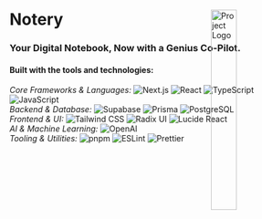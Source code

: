 <div id="top">

<!-- HEADER STYLE: MODERN -->
<div align="left" style="position: relative; width: 100%; height: 100%; ">

<img src="public/Notery_Logo_Light.png" width="30%" style="position: absolute; top: 0; right: 0;" alt="Project Logo"/>

<h1><strong>Notery</strong></h1>

<h3>Your Digital Notebook, Now with a Genius Co-Pilot.</h3>

<!-- BADGES -->
<!-- local repository, no metadata badges. -->

<h4>Built with the tools and technologies:</h4>

<em>Core Frameworks & Languages:</em>
<img src="https://img.shields.io/badge/Next.js-000000.svg?style=for-the-badge&logo=nextdotjs&logoColor=white" alt="Next.js">
<img src="https://img.shields.io/badge/React-20232A.svg?style=for-the-badge&logo=react&logoColor=61DAFB" alt="React">
<img src="https://img.shields.io/badge/TypeScript-3178C6.svg?style=for-the-badge&logo=typescript&logoColor=white" alt="TypeScript">
<img src="https://img.shields.io/badge/JavaScript-F7DF1E.svg?style=for-the-badge&logo=javascript&logoColor=black" alt="JavaScript">
<br>
<em>Backend & Database:</em>
<img src="https://img.shields.io/badge/Supabase-3FCF8E.svg?style=for-the-badge&logo=supabase&logoColor=white" alt="Supabase">
<img src="https://img.shields.io/badge/Prisma-2D3748.svg?style=for-the-badge&logo=prisma&logoColor=white" alt="Prisma">
<img src="https://img.shields.io/badge/PostgreSQL-4169E1.svg?style=for-the-badge&logo=postgresql&logoColor=white" alt="PostgreSQL">
<br>
<em>Frontend & UI:</em>
<img src="https://img.shields.io/badge/Tailwind_CSS-06B6D4.svg?style=for-the-badge&logo=tailwindcss&logoColor=white" alt="Tailwind CSS">
<img src="https://img.shields.io/badge/Radix_UI-161618.svg?style=for-the-badge&logo=radix-ui&logoColor=white" alt="Radix UI">
<img src="https://img.shields.io/badge/Lucide_React-5A67D8.svg?style=for-the-badge&logo=lucide&logoColor=white" alt="Lucide React">
<br>
<em>AI & Machine Learning:</em>
<img src="https://img.shields.io/badge/OpenAI-412991.svg?style=for-the-badge&logo=openai&logoColor=white" alt="OpenAI">
<br>
<em>Tooling & Utilities:</em>
<img src="https://img.shields.io/badge/pnpm-F69220.svg?style=for-the-badge&logo=pnpm&logoColor=white" alt="pnpm">
<img src="https://img.shields.io/badge/ESLint-4B32C3.svg?style=for-the-badge&logo=eslint&logoColor=white" alt="ESLint">
<img src="https://img.shields.io/badge/Prettier-F7B93E.svg?style=for-the-badge&logo=prettier&logoColor=black" alt="Prettier">

</div>
</div>
<br clear="right">

---




## ⚛️ Table of Contents

- [Overview](#-overview)
- [Features](#-features)
- [Project Structure](#-project-structure)
- [Getting Started](#-getting-started)
  - [Prerequisites](#-prerequisites)
  - [Installation](#-installation)
  - [Usage](#-usage)
- [Roadmap](#-roadmap)
  - [Core Functionality](#core-functionality)
  - [AI Enhancements](#ai-enhancements)
  - [Quality of Life](#quality-of-life)
- [Contributing](#️-contributing)
- [License](#-license)


---

<div align="center">

## 🔮 Overview

<strong>Notery</strong> is a powerful, <strong>full-stack</strong> web application that redefines the note-taking experience. Users can effortlessly create and manage their notes with a <strong>real-time, auto-saving editor</strong>. The standout feature is an integrated <strong>AI assistant</strong> that can answer questions and provide insights by analyzing the content across all of a user's notes. The app is built on a modern architecture featuring <strong>Next.js</strong> for the frontend and backend, <strong>Supabase</strong> for secure user authentication, and <strong>Prisma</strong> as the ORM for database interactions.

</div>

---

## 💫 Features

| Feature                 | Description                                                                                                                                                             |
| :---------------------- | :---------------------------------------------------------------------------------------------------------------------------------------------------------------------- |
| **📝 Real-Time Editor** | Create and edit notes with an auto-saving mechanism that updates your work every 1.5 seconds, ensuring you never lose your progress.                                         |
| **🤖 AI Assistant** | Ask questions and get intelligent answers based on the content of all your notes. The AI can analyze your entire collection to find information and provide insights. |
| **🔐 Authentication** | Secure user authentication system for signing up, logging in, and logging out, ensuring that your notes are private and accessible only to you. |
| **🔍 Fuzzy Search** | Quickly find the notes you're looking for with a powerful fuzzy search feature integrated into the sidebar.                                                                   |
| **🌓 Light/Dark Mode** | Switch between light and dark themes to match your preference and reduce eye strain. The theme is saved across your sessions.                                               |
| **📱 Responsive Design** | A fully responsive interface that works seamlessly on both desktop and mobile devices, providing a consistent experience everywhere.   |

---

## 🌌 Project Structure

```sh
.
├── README.md
├── components.json
├── next.config.ts
├── package.json
├── postcss.config.mjs
├── public
│   ├── Notery_Logo_Dark.png
│   └── Notery_Logo_Light.png
├── src
│   ├── actions
│   │   ├── notes.ts
│   │   └── users.ts
│   ├── app
│   │   ├── api
│   │   │   ├── create-new-note
│   │   │   │   └── route.ts
│   │   │   └── fetch-newest-note
│   │   │       └── route.ts
│   │   ├── favicon.ico
│   │   ├── layout.tsx
│   │   ├── login
│   │   │   └── page.tsx
│   │   ├── page.tsx
│   │   └── sign-up
│   │       └── page.tsx
│   ├── auth
│   │   └── server.ts
│   ├── components
│   │   ├── AppSidebar.tsx
│   │   ├── AskAIButton.tsx
│   │   ├── AuthForm.tsx
│   │   ├── DarkModeToggle.tsx
│   │   ├── DeleteNoteButton.tsx
│   │   ├── Header.tsx
│   │   ├── LogOutButton.tsx
│   │   ├── NewNoteButton.tsx
│   │   ├── NoteTextInput.tsx
│   │   ├── SelectNoteButton.tsx
│   │   ├── SidebarGroupContent.tsx
│   │   ├── ThemeLogo.tsx
│   │   └── ui
│   │       ├── alert-dialog.tsx
│   │       ├── button.tsx
│   │       ├── card.tsx
│   │       ├── collapsible.tsx
│   │       ├── dialog.tsx
│   │       ├── dropdown-menu.tsx
│   │       ├── input.tsx
│   │       ├── label.tsx
│   │       ├── separator.tsx
│   │       ├── sheet.tsx
│   │       ├── sidebar.tsx
│   │       ├── skeleton.tsx
│   │       ├── sonner.tsx
│   │       ├── textarea.tsx
│   │       └── tooltip.tsx
│   ├── db
│   │   ├── migrations
│   │   │   ├── 20250802100908_init
│   │   │   │   └── migration.sql
│   │   │   └── migration_lock.toml
│   │   ├── prisma.ts
│   │   └── schema.prisma
│   ├── hooks
│   │   ├── use-mobile.ts
│   │   └── useNote.tsx
│   ├── lib
│   │   ├── constants.ts
│   │   └── utils.ts
│   ├── middleware.ts
│   ├── openai
│   │   └── index.ts
│   ├── providers
│   │   ├── NoteProvider.tsx
│   │   └── ThemeProvider.tsx
│   └── styles
│       ├── ai-response.css
│       ├── globals.css
│       └── utils.ts
└── tsconfig.json


```

## ⚡ Getting Started

### 💠 Prerequisites

- [Node.js](https://nodejs.org/) (v18 or higher)
- [pnpm](https://pnpm.io/)

### 🔷 Installation

1.  **Clone the repository:**

    ```sh
    git clone [https://github.com/shahmir-zaman/notery.git](https://github.com/shahmir-zaman/notery.git)
    ```

2.  **Navigate to the project directory:**

    ```sh
    cd notery
    ```

3.  **Install the dependencies:**

    ```sh
    pnpm install
    ```

4.  **Set up your environment variables:**

    Create a `.env.local` file in the root of the project and add the following:

    ```
    DATABASE_URL="your_postgresql_database_url"
    SUPABASE_URL="your_supabase_url"
    SUPABASE_ANON_KEY="your_supabase_anon_key"
    OPENAI_API_KEY="your_openai_api_key"
    NEXT_PUBLIC_BASE_URL="http://localhost:3000"
    ```

5.  **Run the database migrations:**

    ```sh
    pnpm migrate
    ```

### 🔹 Usage

Run the development server with:

```sh
pnpm dev
```

Open [http://localhost:3000](http://localhost:3000) with your browser to see the result.

---

## 🌀 Roadmap

Here are some of the planned features and improvements for Notery. Contributions are welcome!

### **Core Functionality**
- [ ] **Rich Text Editing**: Implement a full rich text editor to allow for formatting options like **bold**, *italics*, `code blocks`, and lists within notes.
- [ ] **Note Organization**: Add the ability to create folders or apply tags to notes for better organization and filtering.
- [ ] **Note Sharing**: Allow users to share a read-only or editable version of a note via a public link or with another Notery user.
- [ ] **Export Options**: Add functionality to export single notes or all notes as Markdown (`.md`) or PDF files.

### **AI Enhancements**
- [ ] **AI-Powered Summarization**: Add a feature to have the AI generate a concise summary of a long note.
- [ ] **Contextual AI Suggestions**: As a user types, have the AI suggest relevant information from other notes in real-time.
- [ ] **AI Tagging**: Implement an AI feature that automatically suggests relevant tags for a note based on its content.

### **Quality of Life**
- [ ] **Improved Mobile UI**: Enhance the mobile sidebar and editor for a more intuitive experience on smaller screens.
- [ ] **Command Menu**: Add a command menu (e.g., accessible with `Ctrl+K`) for quick navigation and actions like creating a new note or searching.
- [ ] **Version History**: Allow users to view and revert to previous versions of a note.

---

## ✴️ Contributing

Contributions are what make the open-source community such an amazing place to learn, inspire, and create. Any contributions you make are **greatly appreciated**.

If you have a suggestion that would make this better, please fork the repo and create a pull request. You can also simply open an issue with the tag "enhancement".

1.  Fork the Project
2.  Create your Feature Branch (`git checkout -b feature/AmazingFeature`)
3.  Commit your Changes (`git commit -m 'Add some AmazingFeature'`)
4.  Push to the Branch (`git push origin feature/AmazingFeature`)
5.  Open a Pull Request

---
## ⭐ License

This project is licensed under the [Creative Commons Attribution-NonCommercial-ShareAlike 4.0 International License](http://creativecommons.org/licenses/by-nc-sa/4.0/).

<a rel="license" href="http://creativecommons.org/licenses/by-nc-sa/4.0/"><img alt="Creative Commons License" style="border-width:0" src="https://i.creativecommons.org/l/by-nc-sa/4.0/88x31.png" /></a>

---
[back-to-top]: https://img.shields.io/badge/-BACK_TO_TOP-151515?style=flat-square


---
